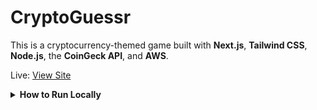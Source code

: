 # CryptoGuessr

This is a cryptocurrency-themed game built with **Next.js**, **Tailwind CSS**, **Node.js**, the **CoinGeck API**, and **AWS**.

Live: [View Site](https://cryptoguessr-amber.vercel.app)

<details>
  <summary><strong>How to Run Locally</strong></summary>

  1. Clone the repo
     `https://github.com/joshuakitong/cryptoguessr`

  2. Install dependencies
     `npm install`

  3. Run the app
     `npm run dev`
</details>